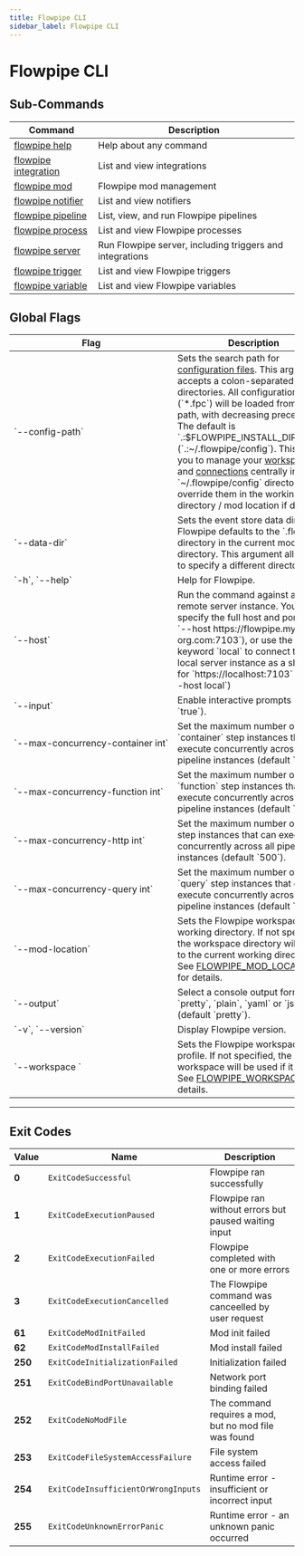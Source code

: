 ```yaml
---
title: Flowpipe CLI
sidebar_label: Flowpipe CLI
---
```


# Flowpipe CLI

## Sub-Commands

| Command | Description
|-|-
| [flowpipe help](/docs/reference/cli/help)      | Help about any command
| [flowpipe integration](/docs/reference/cli/integration)   | List and view integrations
| [flowpipe mod](/docs/reference/cli/mod)        | Flowpipe mod management
| [flowpipe notifier](/docs/reference/cli/notifier)   | List and view notifiers
| [flowpipe pipeline](/docs/reference/cli/pipeline) | List, view, and run Flowpipe pipelines
| [flowpipe process](/docs/reference/cli/process) | List and view Flowpipe processes
| [flowpipe server](/docs/reference/cli/server)  | Run Flowpipe server, including triggers and integrations
| [flowpipe trigger](/docs/reference/cli/trigger) | List and view Flowpipe triggers
| [flowpipe variable](/docs/reference/cli/variable) | List and view Flowpipe variables



<!--

| [flowpipe login](/docs/reference/cli/login)    | Log in to Flowpipe CLoud

| [flowpipe completion](/docs/reference/cli/completion)| Generate the autocompletion script for the specified shell

-->
## Global Flags

<table>
<thead>
  <tr> 
    <th> Flag </th> 
    <th> Description </th> 
  </tr>
</thead>

<tbody>
  <tr> 
    <td nowrap="true"> `--config-path` </td> 
    <td>  
    Sets the search path for <a href = "/docs/reference/config-files">configuration files</a>. This argument accepts a colon-separated list of directories.  All configuration files (`*.fpc`) will be loaded from each path, with decreasing precedence.  The default is `.:$FLOWPIPE_INSTALL_DIR/config` (`.:~/.flowpipe/config`).  This allows you to manage your <a href="/docs/reference/config-files/workspace"> workspaces </a> and <a href="/docs/reference/config-files/connection">connections</a> centrally in the `~/.flowpipe/config` directory, but override them in the working directory / mod location if desired.
    </td> 
  </tr>

  <tr> 
    <td nowrap="true"> `--data-dir` </td> 
    <td>  
    Sets the event store data directory. Flowpipe defaults to the `.flowpipe` directory in the current mod directory. This argument allows you to specify a different directory.
    </td> 
  </tr>


  <tr> 
    <td nowrap="true"> `-h`, `--help` </td> 
    <td>  Help for Flowpipe. </td> 
  </tr>
                  
  <tr> 
    <td nowrap="true"> `--host` </td> 
    <td> Run the command against a local or remote server instance.  You may specify the full host and port (e.g. `--host https://flowpipe.my-org.com:7103`), or use the keyword `local` to connect to the local server instance as a shortcut for `https://localhost:7103` (e.g. `--host local`) </td> 
  </tr>

  <tr> 
    <td nowrap="true">  `--input` </td>
    <td> Enable interactive prompts (default `true`). </td>
  </tr>


  <tr> 
    <td nowrap="true">  `--max-concurrency-container int` </td>
    <td>Set the maximum number of `container` step instances that can execute concurrently across all pipeline instances (default `25`). </td>
  </tr>
  <tr> 
    <td nowrap="true">  `--max-concurrency-function int` </td>
    <td> Set the maximum number of `function` step instances that can execute concurrently across all pipeline instances (default `50`). </td>
  </tr>
  <tr> 
    <td nowrap="true">  `--max-concurrency-http int` </td>
    <td> Set the maximum number of `http` step instances that can execute concurrently across all pipeline instances (default `500`). </td>
  </tr>
  <tr> 
    <td nowrap="true">  `--max-concurrency-query int` </td>
    <td> Set the maximum number of `query` step instances that can execute concurrently across all pipeline instances (default `50`). </td>
  </tr>



  <tr> 
    <td nowrap="true"> `--mod-location`  </td> 
    <td> Sets the Flowpipe workspace working directory.  If not specified, the workspace directory will be set to the current working directory.  See <a href="/docs/reference/env-vars/flowpipe_mod_location">FLOWPIPE_MOD_LOCATION</a> for details. </td>
  </tr>

   <tr> 
    <td nowrap="true">  `--output` </td> 
    <td>  Select a console output format: `pretty`, `plain`, `yaml` or `json` (default `pretty`). </td>
  </tr>

  <tr> 
    <td nowrap="true"> `-v`, `--version`  </td> 
    <td>  Display Flowpipe version. </td> 
  </tr>

  <tr> 
    <td nowrap="true"> `--workspace	`  </td> 
    <td>  Sets the Flowpipe workspace profile. If not specified, the default workspace will be used if it exists. See <a href="/docs/reference/env-vars/flowpipe_workspace">FLOWPIPE_WORKSPACE</a> for details. </td> 
  </tr>
</tbody>

</table>



<!--

  <tr> 
    <td nowrap="true"> `--pipes-host`  </td> 
    <td>  Sets the host used when connecting to Turbot Pipesworkspaces.  See <a href="/docs/reference/env-vars/pipes_host">PIPES_HOST</a> for details. </td>
  </tr>

  <tr> 
    <td nowrap="true"> `--pipes-token`  </td> 
    <td>  Sets the authentication token used when connecting to Turbot Pipes workspaces.  See <a href="/docs/reference/env-vars/pipes_token">PIPES_TOKEN</a> for details. </td>
  </tr>


-->


---


## Exit Codes

|  Value  |   Name                                | Description
|---------|---------------------------------------|----------------------------------------
|   **0** | `ExitCodeSuccessful`                  | Flowpipe ran successfully
|   **1** | `ExitCodeExecutionPaused`             | Flowpipe ran without errors but paused waiting input
|   **2** | `ExitCodeExecutionFailed`             | Flowpipe completed with one or more errors
|   **3** | `ExitCodeExecutionCancelled`          | The Flowpipe command was canceelled by user request
|  **61** | `ExitCodeModInitFailed`               | Mod init failed
|  **62** | `ExitCodeModInstallFailed`            | Mod install failed
| **250** | `ExitCodeInitializationFailed`        | Initialization failed
| **251** | `ExitCodeBindPortUnavailable`         | Network port binding failed
| **252** | `ExitCodeNoModFile`                   | The command requires a mod, but no mod file was found
| **253** | `ExitCodeFileSystemAccessFailure`     | File system access failed
| **254** | `ExitCodeInsufficientOrWrongInputs`   | Runtime error - insufficient or incorrect input
| **255** | `ExitCodeUnknownErrorPanic`           | Runtime error - an unknown panic occurred
